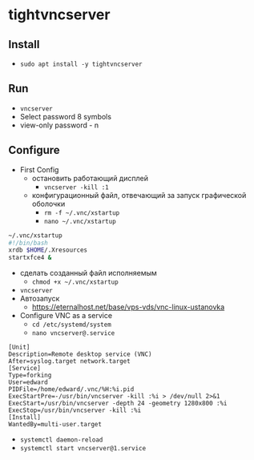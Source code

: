 # tightvncserver
## Install
- `sudo apt install -y tightvncserver`
## Run
- `vncserver`
- Select password 8 symbols
- view-only password - n

## Configure
- First Config
	- остановить работающий дисплей
		- `vncserver -kill :1`
	- конфигурационный файл, отвечающий за запуск графической оболочки
		- `rm -f ~/.vnc/xstartup`
		- `nano ~/.vnc/xstartup`
``` bash
~/.vnc/xstartup
#!/bin/bash
xrdb $HOME/.Xresources
startxfce4 &
```
- сделать созданный файл исполняемым
	- `chmod +x ~/.vnc/xstartup`
- `vncserver`
- Автозапуск 
	- https://eternalhost.net/base/vps-vds/vnc-linux-ustanovka
- Configure VNC as a service
	- `cd /etc/systemd/system`
	- `nano vncserver@.service`
```
[Unit]
Description=Remote desktop service (VNC)
After=syslog.target network.target
[Service]
Type=forking
User=edward
PIDFile=/home/edward/.vnc/%H:%i.pid
ExecStartPre=-/usr/bin/vncserver -kill :%i > /dev/null 2>&1
ExecStart=/usr/bin/vncserver -depth 24 -geometry 1280x800 :%i
ExecStop=/usr/bin/vncserver -kill :%i
[Install]
WantedBy=multi-user.target
```
- `systemctl daemon-reload`
- `systemctl start vncserver@1.service`